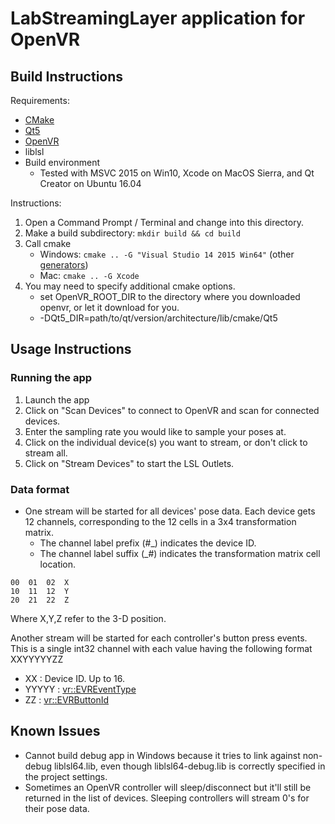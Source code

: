 # LabStreamingLayer application for OpenVR

## Build Instructions

Requirements:

* [CMake](https://cmake.org/download/)
* [Qt5](https://www.qt.io/download-open-source/)
* [OpenVR](https://github.com/ValveSoftware/openvr)
* liblsl
* Build environment
    * Tested with MSVC 2015 on Win10, Xcode on MacOS Sierra, and Qt Creator on Ubuntu 16.04

Instructions:

1. Open a Command Prompt / Terminal and change into this directory.
1. Make a build subdirectory: `mkdir build && cd build`
1. Call cmake
    * Windows: `cmake .. -G "Visual Studio 14 2015 Win64"` (other [generators](https://cmake.org/cmake/help/latest/manual/cmake-generators.7.html#visual-studio-generators))
    * Mac: `cmake .. -G Xcode`
1. You may need to specify additional cmake options.
    * set OpenVR_ROOT_DIR to the directory where you downloaded openvr, or let it download for you.
    * -DQt5_DIR=path/to/qt/version/architecture/lib/cmake/Qt5


## Usage Instructions

### Running the app

1. Launch the app
1. Click on "Scan Devices" to connect to OpenVR and scan for connected devices.
1. Enter the sampling rate you would like to sample your poses at.
1. Click on the individual device(s) you want to stream, or don't click to stream all.
1. Click on "Stream Devices" to start the LSL Outlets.

### Data format

* One stream will be started for all devices' pose data. Each device gets 12 channels, corresponding to the 12 cells in a 3x4 transformation matrix.
    * The channel label prefix (#_) indicates the device ID.
    * The channel label suffix (_#) indicates the transformation matrix cell location.

```
00	01	02	X
10	11	12	Y
20	21	22	Z
```

Where X,Y,Z refer to the 3-D position.

Another stream will be started for each controller's button press events.
This is a single int32 channel with each value having the following format XXYYYYYZZ

* XX : Device ID. Up to 16.
* YYYYY : [vr::EVREventType](https://github.com/ValveSoftware/openvr/blob/master/headers/openvr.h#L449-L585)
* ZZ : [vr::EVRButtonId](https://github.com/ValveSoftware/openvr/blob/master/headers/openvr.h#L600-L626)

## Known Issues

* Cannot build debug app in Windows because it tries to link against non-debug liblsl64.lib, even though liblsl64-debug.lib is correctly specified in the project settings.
* Sometimes an OpenVR controller will sleep/disconnect but it'll still be returned in the list of devices. Sleeping controllers will stream 0's for their pose data.
